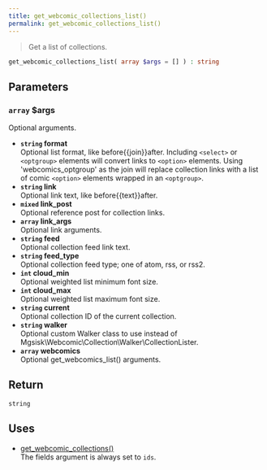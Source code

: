 ```yaml
---
title: get_webcomic_collections_list()
permalink: get_webcomic_collections_list()
---
```


> Get a list of collections.

```php
get_webcomic_collections_list( array $args = [] ) : string
```

## Parameters

### `array` $args
Optional arguments.

- **`string` format**  
Optional list format, like before{{join}}after.
Including `<select>` or `<optgroup>` elements will
convert links to `<option>` elements. Using
'webcomics_optgroup' as the join will replace
collection links with a list of comic `<option>`
elements wrapped in an `<optgroup>`.
- **`string` link**  
Optional link text, like before{{text}}after.
- **`mixed` link_post**  
Optional reference post for collection links.
- **`array` link_args**  
Optional link arguments.
- **`string` feed**  
Optional collection feed link text.
- **`string` feed_type**  
Optional collection feed type; one of atom,
rss, or rss2.
- **`int` cloud_min**  
Optional weighted list minimum font size.
- **`int` cloud_max**  
Optional weighted list maximum font size.
- **`string` current**  
Optional collection ID of the current collection.
- **`string` walker**  
Optional custom Walker class to use instead of
Mgsisk\Webcomic\Collection\Walker\CollectionLister.
- **`array` webcomics**  
Optional get_webcomics_list() arguments.

## Return

`string`

## Uses
- [get_webcomic_collections()](get_webcomic_collections())  
The fields argument is always set to `ids`.
